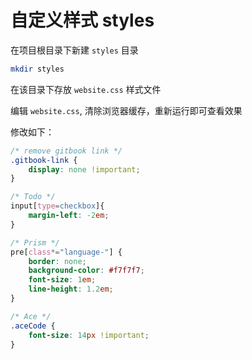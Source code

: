 # 自定义样式 styles

在项目根目录下新建 `styles` 目录

```bash
mkdir styles
```

在该目录下存放 `website.css` 样式文件

编辑 `website.css`, 清除浏览器缓存，重新运行即可查看效果

修改如下：

```css
/* remove gitbook link */
.gitbook-link {
    display: none !important;
}

/* Todo */
input[type=checkbox]{
    margin-left: -2em;
}

/* Prism */
pre[class*="language-"] {
    border: none;
    background-color: #f7f7f7;
    font-size: 1em;
    line-height: 1.2em;
}

/* Ace */
.aceCode {
    font-size: 14px !important;
}
```